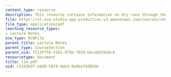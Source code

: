 ```yaml
---
content_type: resource
description: This resource contains information on dry runs through the student presentations.
file: https://ol-ocw-studio-app-production.s3.amazonaws.com/courses/cms-610-media-industries-and-systems-spring-2006/c2162b3fe6d05874dab30a6ba74d05de_l14.pdf
file_type: application/pdf
learning_resource_types:
- Lecture Notes
ocw_type: OCWFile
parent_title: Lecture Notes
parent_type: CourseSection
parent_uid: f113fff8-3162-9f5b-7029-b6cab52916c4
resourcetype: Document
title: l14.pdf
uid: c2162b3f-e6d0-5874-dab3-0a6ba74d05de
---
```

